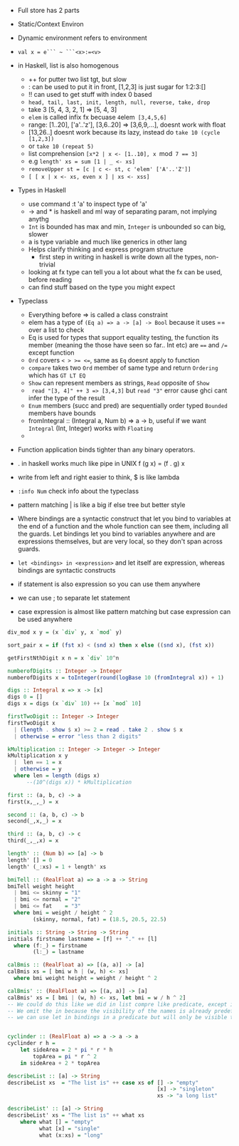- Full store has 2 parts

- Static/Context Environ
- Dynamic environment refers to environment
- `val x = e``` ~ ```<x>:=<v>`
- in Haskell, list is also homogenous
	- ++ for putter two list tgt, but slow
	- : can be used to put it in front, [1,2,3] is just sugar for 1:2:3:[]
	- !! can used to get stuff with index 0 based
	- `head, tail, last, init, length, null, reverse, take, drop`
	- take 3 [5, 4, 3, 2, 1] => [5, 4, 3]
	- `elem` is called infix fx becuase ` 4 `elem` [3,4,5,6]`
	- range: [1..20], ['a'..'z'], [3,6..20] => [3,6,9,...], doesnt work with float
	- [13,26..] doesnt work because its lazy, instead do `take 10 (cycle [1,2,3])`
	- or `take 10 (repeat 5)`
	- list comprehension `[x*2 | x <- [1..10], x `mod` 7 == 3]`
	- e.g `length' xs = sum [1 | _ <- xs]`
	- `removeUpper st = [c | c <- st, c 'elem' ['A'..'Z']]`
	- `[ [ x | x <- xs, even x ] | xs <- xss]`

- Types in Haskell
	- use command :t 'a' to inspect type of 'a'
	- -> and * is haskell and ml way of separating param, not implying anythg
	- `Int` is bounded has max and min, `Integer` is unbounded so can big, slower
	- a is type variable and much like generics in other lang
	- Helps clarify thinking and express program structure
		- first step in writing in haskell is write down all the types, non-trivial
	- looking at fx type can tell you a lot about what the fx can be used, before reading
	- can find stuff based on the type you might expect

- Typeclass
	- Everything before => is called a class constraint
	- elem has a type of `(Eq a) => a -> [a] -> Bool` because it uses == over a list to check
	- Eq is used for types that support equality testing, the function its member (meaning the those have seen so far.. Int etc) are `==` and `/=` except function
	- `Ord` covers `< > >= <=`, same as `Eq` doesnt apply to function
	- `compare` takes two `Ord` member of same type and return `Ordering` which has `GT LT EQ`
	- `Show` can represent members as strings, `Read` opposite of `Show`
	- ` read "[3, 4]" ++ 3 => [3,4,3]` but `read "3"` error cause ghci cant infer the type of the result
	- `Enum` members (succ and pred) are sequentially order typed `Bounded` members have bounds
	- fromIntegral :: (Integral a, Num b) => a -> b, useful if we want `Integral` (Int, Integer) works with `Floating`
	- 

- Function application binds tighter than any binary operators.
- . in haskell works much like pipe in UNIX f (g x) = (f . g) x
- write from left and right easier to think, $ is like lambda
- `:info Num` check info about the typeclass
- pattern matching | is like a big if else tree but better style
- Where bindings are a syntactic construct that let you bind to variables at the end of a function and the whole function can see them, including all the guards. Let bindings let you bind to variables anywhere and are expressions themselves, but are very local, so they don't span across guards.
- `let <bindings> in <expression>` and let itself are expression, whereas bindings are syntactic constructs
- if statement is also expression so you can use them anywhere
- we can use ; to separate let statement
- case expression is almost like pattern matching but case expression can be used anywhere

```haskell
div_mod x y = (x `div` y, x `mod` y)

sort_pair x = if (fst x) < (snd x) then x else ((snd x), (fst x))

getFirstNthDigit x n = x `div` 10^n

numberofDigits :: Integer -> Integer
numberofDigits x = toInteger(round(logBase 10 (fromIntegral x)) + 1)

digs :: Integral x => x -> [x]
digs 0 = []
digs x = digs (x `div` 10) ++ [x `mod` 10]

firstTwoDigit :: Integer -> Integer
firstTwoDigit x
  | (length . show $ x) >= 2 = read . take 2 . show $ x
  | otherwise = error "less than 2 digits"

kMultiplication :: Integer -> Integer -> Integer
kMultiplication x y 
  |  len == 1 = x
  | otherwise = y
  where len = length (digs x)
      --(10^(digs x)) * kMultiplication 

first :: (a, b, c) -> a
first(x,_,_) = x

second :: (a, b, c) -> b
second(_,x,_) = x

third :: (a, b, c) -> c
third(_,_,x) = x

length' :: (Num b) => [a] -> b
length' [] = 0
length' (_:xs) = 1 + length' xs

bmiTell :: (RealFloat a) => a -> a -> String
bmiTell weight height
  | bmi <= skinny = "1"
  | bmi <= normal = "2"
  | bmi <= fat    = "3"
  where bmi = weight / height ^ 2
        (skinny, normal, fat) = (18.5, 20.5, 22.5)

initials :: String -> String -> String
initials firstname lastname = [f] ++ "." ++ [l]
  where (f:_) = firstname
        (l:_) = lastname

calBmis :: (RealFloat a) => [(a, a)] -> [a]
calBmis xs = [ bmi w h | (w, h) <- xs]
  where bmi weight height = weight / height ^ 2

calBmis' :: (RealFloat a) => [(a, a)] -> [a]
calBmis' xs = [ bmi | (w, h) <- xs, let bmi = w / h ^ 2]
-- We could do this like we did in list compre like predicate, except it doesnt filter
-- We omit the in because the visibility of the names is already predefined there
-- we can use let in bindings in a predicate but will only be visible to that predicate


cyclinder :: (RealFloat a) => a -> a -> a
cyclinder r h = 
    let sideArea = 2 * pi * r * h
        topArea = pi * r ^ 2
    in sideArea + 2 * topArea

describeList :: [a] -> String
describeList xs  = "The list is" ++ case xs of [] -> "empty"
                                               [x] -> "singleton"
                                               xs -> "a long list"

describeList' :: [a] -> String
describeList' xs = "The list is" ++ what xs
    where what [] = "empty"
          what [x] = "single"
          what (x:xs) = "long"
```
